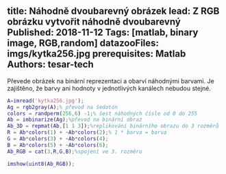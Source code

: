 title: Náhodně dvoubarevný obrázek
lead: Z RGB obrázku vytvořit náhodně dvoubarevný
Published: 2018-11-12
Tags: [matlab, binary image, RGB,random]
datazooFiles: imgs/kytka256.jpg
prerequisites: Matlab
Authors: tesar-tech
---

Převede obrázek na binární reprezentaci a obarví náhodnými barvami. Je zajištěno, že barvy ani hodnoty v jednotlivých kanálech nebudou stejné.

``` matlab
A=imread('kytka256.jpg');
Ag = rgb2gray(A);% převod na šedotón
colors = randperm(256,6) -1;% šest náhodných čísle od 0 do 255
Ab = imbinarize(Ag);%převod na binární obraz
Ab_3D = repmat(Ab,[1 1 3]);%replikování binárního obrazu do 3 rozměrů
R = Ab*colors(1) + ~Ab*colors(2);% 1 * barva = barva
G = Ab*colors(3) + ~Ab*colors(4);
B = Ab*colors(5) + ~Ab*colors(6);
Ab_RGB = cat(3,R,G,B);%spojení ve 3. rozměru

imshow(uint8(Ab_RGB));
```